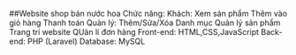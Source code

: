 ##Website shop bán nước hoa
Chức năng:
    Khách: 
        Xem sản phẩm
        Thêm vào giỏ hàng
        Thanh toán
    Quản lý:
        Thêm/Sửa/Xóa Danh mục
        Quản lý sản phẩm
        Trang trí website
        QUản lí đơn hàng
Front-end: HTML,CSS,JavaScript
Back-end: PHP (Laravel)
Database: MySQL